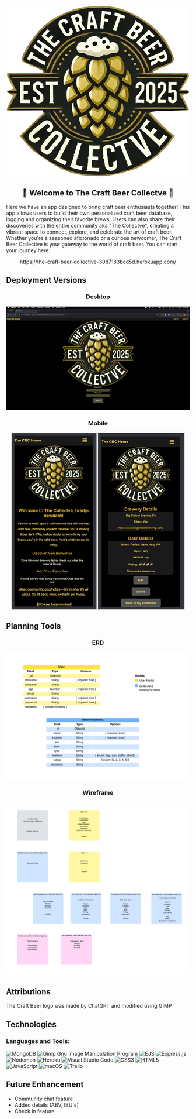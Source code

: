 <p align="center">
  <img src="./public/images/cbc-logo-transparent.png" alt="Logo" width="500">
</p>
<h2 align="center">🍺 Welcome to The Craft Beer Collectve 🍺</h2>

<p>Here we have an app designed to bring craft beer enthusiasts together! This app allows users to build their own personalized craft beer database, logging and organizing their favorite brews. Users can also share their discoveries with the entire community aka "The Collectve", creating a vibrant space to connect, explore, and celebrate the art of craft beer. Whether you're a seasoned aficionado or a curious newcomer, The Craft Beer Collective is your gateway to the world of craft beer. You can start your journey here:<p>
<p align="center">
https://the-craft-beer-collective-30d7183bcd5d.herokuapp.com/
</p>

## Deployment Versions
<h3 align="center">Desktop</h3>
<div align="center">
    <img src="./public/images/SignInPage.png" alt="Image of the desktop sign in page" />
</div>

<h3 align="center">Mobile</h3>
<div align="center">
    <img src="./public/images/mobileIndex.png" alt="Image of the mobile welcome page" />
    <img src="./public/images/mobileShow.png" alt="Image of the mobile show page" />
</div>

## Planning Tools

<h3 align="center">ERD</h3>

![ERD](./public/images/ERD.png)


<h3 align="center">Wireframe</h3>

![Wireframe](./public/images/Wireframe.png)

## Attributions
The Craft Beer logo was made by ChatGPT and modified using GIMP

## Technologies
<h3 align="left">Languages and Tools:</h3>

![MongoDB](https://img.shields.io/badge/MongoDB-%234ea94b.svg?style=for-the-badge&logo=mongodb&logoColor=white)
![Gimp Gnu Image Manipulation Program](https://img.shields.io/badge/Gimp-657D8B?style=for-the-badge&logo=gimp&logoColor=FFFFFF)
![EJS](https://img.shields.io/badge/ejs-%23B4CA65.svg?style=for-the-badge&logo=ejs&logoColor=black)
![Express.js](https://img.shields.io/badge/express.js-%23404d59.svg?style=for-the-badge&logo=express&logoColor=%2361DAFB)
![Nodemon](https://img.shields.io/badge/NODEMON-%23323330.svg?style=for-the-badge&logo=nodemon&logoColor=%BBDEAD)
![Heroku](https://img.shields.io/badge/heroku-%23430098.svg?style=for-the-badge&logo=heroku&logoColor=white)
![Visual Studio Code](https://img.shields.io/badge/Visual%20Studio%20Code-0078d7.svg?style=for-the-badge&logo=visual-studio-code&logoColor=white)
![CSS3](https://img.shields.io/badge/css3-%231572B6.svg?style=for-the-badge&logo=css3&logoColor=white)
![HTML5](https://img.shields.io/badge/html5-%23E34F26.svg?style=for-the-badge&logo=html5&logoColor=white)
![JavaScript](https://img.shields.io/badge/javascript-%23323330.svg?style=for-the-badge&logo=javascript&logoColor=%23F7DF1E)
![macOS](https://img.shields.io/badge/mac%20os-000000?style=for-the-badge&logo=macos&logoColor=F0F0F0)
![Trello](https://img.shields.io/badge/Trello-%23026AA7.svg?style=for-the-badge&logo=Trello&logoColor=white)

## Future Enhancement
- Community chat feature
- Added details (ABV, IBU's)
- Check in feature